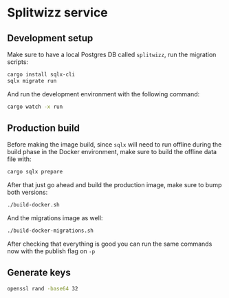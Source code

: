 
# Splitwizz service

## Development setup

Make sure to have a local Postgres DB called `splitwizz`, run the migration scripts:

```bash
cargo install sqlx-cli
sqlx migrate run
```

And run the development environment with the following command:

```bash
cargo watch -x run
```

## Production build

Before making the image build, since `sqlx` will need to run offline during the build phase in the Docker environment, make sure to build the offline data file with:

```bash
cargo sqlx prepare
```

After that just go ahead and build the production image, make sure to bump both versions:

```bash
./build-docker.sh
```

And the migrations image as well:


```bash
./build-docker-migrations.sh
```

After checking that everything is good you can run the same commands now with the publish flag on `-p`


## Generate keys

```bash
openssl rand -base64 32
```
